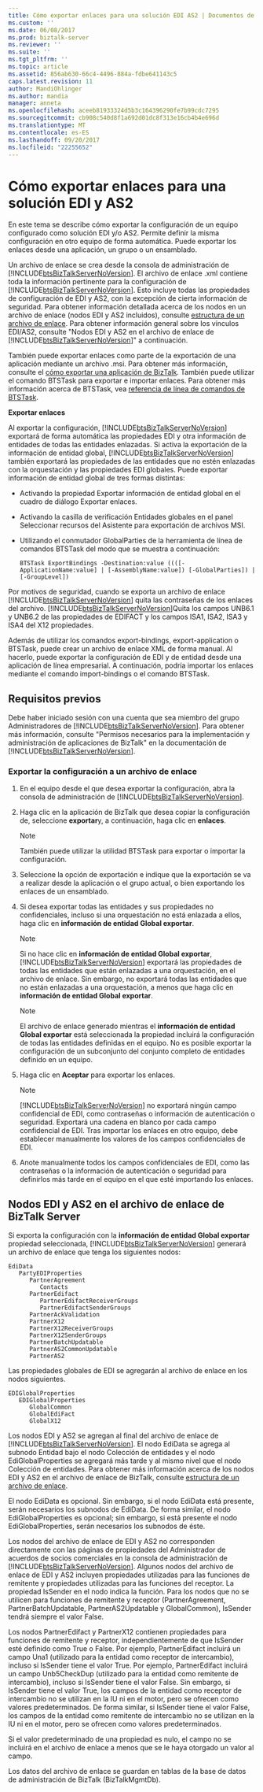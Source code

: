 ```yaml
---
title: Cómo exportar enlaces para una solución EDI AS2 | Documentos de Microsoft
ms.custom: ''
ms.date: 06/08/2017
ms.prod: biztalk-server
ms.reviewer: ''
ms.suite: ''
ms.tgt_pltfrm: ''
ms.topic: article
ms.assetid: 856ab630-66c4-4496-884a-fdbe641143c5
caps.latest.revision: 11
author: MandiOhlinger
ms.author: mandia
manager: anneta
ms.openlocfilehash: aceeb81933324d5b3c164396290fe7b99cdc7295
ms.sourcegitcommit: cb908c540d8f1a692d01dc8f313e16cb4b4e696d
ms.translationtype: MT
ms.contentlocale: es-ES
ms.lasthandoff: 09/20/2017
ms.locfileid: "22255652"
---
```

# <a name="how-to-export-bindings-for-an-edi-as2-solution"></a>Cómo exportar enlaces para una solución EDI y AS2
En este tema se describe cómo exportar la configuración de un equipo configurado como solución EDI y/o AS2. Permite definir la misma configuración en otro equipo de forma automática. Puede exportar los enlaces desde una aplicación, un grupo o un ensamblado.  
  
 Un archivo de enlace se crea desde la consola de administración de [!INCLUDE[btsBizTalkServerNoVersion](../includes/btsbiztalkservernoversion-md.md)]. El archivo de enlace .xml contiene toda la información pertinente para la configuración de [!INCLUDE[btsBizTalkServerNoVersion](../includes/btsbiztalkservernoversion-md.md)]. Esto incluye todas las propiedades de configuración de EDI y AS2, con la excepción de cierta información de seguridad. Para obtener información detallada acerca de los nodos en un archivo de enlace (nodos EDI y AS2 incluidos), consulte [estructura de un archivo de enlace](../core/structure-of-a-binding-file.md). Para obtener información general sobre los vínculos EDI/AS2, consulte "Nodos EDI y AS2 en el archivo de enlace de [!INCLUDE[btsBizTalkServerNoVersion](../includes/btsbiztalkservernoversion-md.md)]" a continuación.  
  
 También puede exportar enlaces como parte de la exportación de una aplicación mediante un archivo .msi. Para obtener más información, consulte el [cómo exportar una aplicación de BizTalk](../core/how-to-export-a-biztalk-application.md). También puede utilizar el comando BTSTask para exportar e importar enlaces. Para obtener más información acerca de BTSTask, vea [referencia de línea de comandos de BTSTask](../core/btstask-command-line-reference.md).  
  
 **Exportar enlaces**  
  
 Al exportar la configuración, [!INCLUDE[btsBizTalkServerNoVersion](../includes/btsbiztalkservernoversion-md.md)] exportará de forma automática las propiedades EDI y otra información de entidades de todas las entidades enlazadas. Si activa la exportación de la información de entidad global, [!INCLUDE[btsBizTalkServerNoVersion](../includes/btsbiztalkservernoversion-md.md)] también exportará las propiedades de las entidades que no estén enlazadas con la orquestación y las propiedades EDI globales. Puede exportar información de entidad global de tres formas distintas:  
  
-   Activando la propiedad Exportar información de entidad global en el cuadro de diálogo Exportar enlaces.  
  
-   Activando la casilla de verificación Entidades globales en el panel Seleccionar recursos del Asistente para exportación de archivos MSI.  
  
-   Utilizando el conmutador GlobalParties de la herramienta de línea de comandos BTSTask del modo que se muestra a continuación:  
  
    ```  
    BTSTask ExportBindings -Destination:value ((([-ApplicationName:value] | [-AssemblyName:value]) [-GlobalParties]) | [-GroupLevel])  
    ```  
  
 Por motivos de seguridad, cuando se exporta un archivo de enlace [!INCLUDE[btsBizTalkServerNoVersion](../includes/btsbiztalkservernoversion-md.md)] quita las contraseñas de los enlaces del archivo. [!INCLUDE[btsBizTalkServerNoVersion](../includes/btsbiztalkservernoversion-md.md)]Quita los campos UNB6.1 y UNB6.2 de las propiedades de EDIFACT y los campos ISA1, ISA2, ISA3 y ISA4 del X12 propiedades.  
  
 Además de utilizar los comandos export-bindings, export-application o BTSTask, puede crear un archivo de enlace XML de forma manual. Al hacerlo, puede exportar la configuración de EDI y de entidad desde una aplicación de línea empresarial. A continuación, podría importar los enlaces mediante el comando import-bindings o el comando BTSTask.  
  
## <a name="prerequisites"></a>Requisitos previos  
 Debe haber iniciado sesión con una cuenta que sea miembro del grupo Administradores de [!INCLUDE[btsBizTalkServerNoVersion](../includes/btsbiztalkservernoversion-md.md)]. Para obtener más información, consulte "Permisos necesarios para la implementación y administración de aplicaciones de BizTalk" en la documentación de [!INCLUDE[btsBizTalkServerNoVersion](../includes/btsbiztalkservernoversion-md.md)].  
  
### <a name="exporting-the-configuration-into-a-binding-file"></a>Exportar la configuración a un archivo de enlace  
  
1.  En el equipo desde el que desea exportar la configuración, abra la consola de administración de [!INCLUDE[btsBizTalkServerNoVersion](../includes/btsbiztalkservernoversion-md.md)].  
  
2.  Haga clic en la aplicación de BizTalk que desea copiar la configuración de, seleccione **exportar**y, a continuación, haga clic en **enlaces**.  
  
    > [!NOTE]
    >  También puede utilizar la utilidad BTSTask para exportar o importar la configuración.  
  
3.  Seleccione la opción de exportación e indique que la exportación se va a realizar desde la aplicación o el grupo actual, o bien exportando los enlaces de un ensamblado.  
  
4.  Si desea exportar todas las entidades y sus propiedades no confidenciales, incluso si una orquestación no está enlazada a ellos, haga clic en **información de entidad Global exportar**.  
  
    > [!NOTE]
    >  Si no hace clic en **información de entidad Global exportar**, [!INCLUDE[btsBizTalkServerNoVersion](../includes/btsbiztalkservernoversion-md.md)] exportará las propiedades de todas las entidades que están enlazadas a una orquestación, en el archivo de enlace. Sin embargo, no exportará todas las entidades que no están enlazadas a una orquestación, a menos que haga clic en **información de entidad Global exportar**.  
  
    > [!NOTE]
    >  El archivo de enlace generado mientras el **información de entidad Global exportar** está seleccionada la propiedad incluirá la configuración de todas las entidades definidas en el equipo. No es posible exportar la configuración de un subconjunto del conjunto completo de entidades definido en un equipo.  
  
5.  Haga clic en **Aceptar** para exportar los enlaces.  
  
    > [!NOTE]
    >  [!INCLUDE[btsBizTalkServerNoVersion](../includes/btsbiztalkservernoversion-md.md)] no exportará ningún campo confidencial de EDI, como contraseñas o información de autenticación o seguridad. Exportará una cadena en blanco por cada campo confidencial de EDI. Tras importar los enlaces en otro equipo, debe establecer manualmente los valores de los campos confidenciales de EDI.  
  
6.  Anote manualmente todos los campos confidenciales de EDI, como las contraseñas o la información de autenticación o seguridad para definirlos más tarde en el equipo en el que esté importando los enlaces.  
  
## <a name="edi-and-as2-nodes-in-the-biztalk-server-binding-file"></a>Nodos EDI y AS2 en el archivo de enlace de BizTalk Server  
 Si exporta la configuración con la **información de entidad Global exportar** propiedad seleccionada, [!INCLUDE[btsBizTalkServerNoVersion](../includes/btsbiztalkservernoversion-md.md)] generará un archivo de enlace que tenga los siguientes nodos:  
  
```  
EdiData  
   PartyEDIProperties  
      PartnerAgreement  
         Contacts  
      PartnerEdifact  
         PartnerEdifactReceiverGroups  
         PartnerEdifactSenderGroups  
      PartnerAckValidation  
      PartnerX12  
      PartnerX12ReceiverGroups  
      PartnerX12SenderGroups  
      PartnerBatchUpdatable  
      PartnerAS2CommonUpdatable  
      PartnerAS2  
```  
  
 Las propiedades globales de EDI se agregarán al archivo de enlace en los nodos siguientes.  
  
```  
EDIGlobalProperties  
   EDIGlobalProperties  
      GlobalCommon  
      GlobalEdiFact  
      GlobalX12  
```  
  
 Los nodos EDI y AS2 se agregan al final del archivo de enlace de [!INCLUDE[btsBizTalkServerNoVersion](../includes/btsbiztalkservernoversion-md.md)]. El nodo EdiData se agrega al subnodo Entidad bajo el nodo Colección de entidades y el nodo EdiGlobalProperties se agregará más tarde y al mismo nivel que el nodo Colección de entidades. Para obtener más información acerca de los nodos EDI y AS2 en el archivo de enlace de BizTalk, consulte [estructura de un archivo de enlace](../core/structure-of-a-binding-file.md).  
  
 El nodo EdiData es opcional. Sin embargo, si el nodo EdiData está presente, serán necesarios los subnodos de EdiData. De forma similar, el nodo EdiGlobalProperties es opcional; sin embargo, si está presente el nodo EdiGlobalProperties, serán necesarios los subnodos de éste.  
  
 Los nodos del archivo de enlace de EDI y AS2 no corresponden directamente con las páginas de propiedades del Administrador de acuerdos de socios comerciales en la consola de administración de [!INCLUDE[btsBizTalkServerNoVersion](../includes/btsbiztalkservernoversion-md.md)]. Algunos nodos del archivo de enlace de EDI y AS2 incluyen propiedades utilizadas para las funciones de remitente y propiedades utilizadas para las funciones del receptor. La propiedad IsSender en el nodo indica la función. Para los nodos que no se utilicen para funciones de remitente y receptor (PartnerAgreement, PartnerBatchUpdatable, PartnerAS2Updatable y GlobalCommon), IsSender tendrá siempre el valor False.  
  
 Los nodos PartnerEdifact y PartnerX12 contienen propiedades para funciones de remitente y receptor, independientemente de que IsSender esté definido como True o False. Por ejemplo, PartnerEdifact incluirá un campo Una1 (utilizado para la entidad como receptor de intercambio), incluso si IsSender tiene el valor True. Por ejemplo, PartnerEdifact incluirá un campo Unb5CheckDup (utilizado para la entidad como remitente de intercambio), incluso si IsSender tiene el valor False. Sin embargo, si IsSender tiene el valor True, los campos de la entidad como receptor de intercambio no se utilizan en la IU ni en el motor, pero se ofrecen como valores predeterminados. De forma similar, si IsSender tiene el valor False, los campos de la entidad como remitente de intercambio no se utilizan en la IU ni en el motor, pero se ofrecen como valores predeterminados.  
  
 Si el valor predeterminado de una propiedad es nulo, el campo no se incluirá en el archivo de enlace a menos que se le haya otorgado un valor al campo.  
  
 Los datos del archivo de enlace se guardan en tablas de la base de datos de administración de BizTalk (BizTalkMgmtDb).